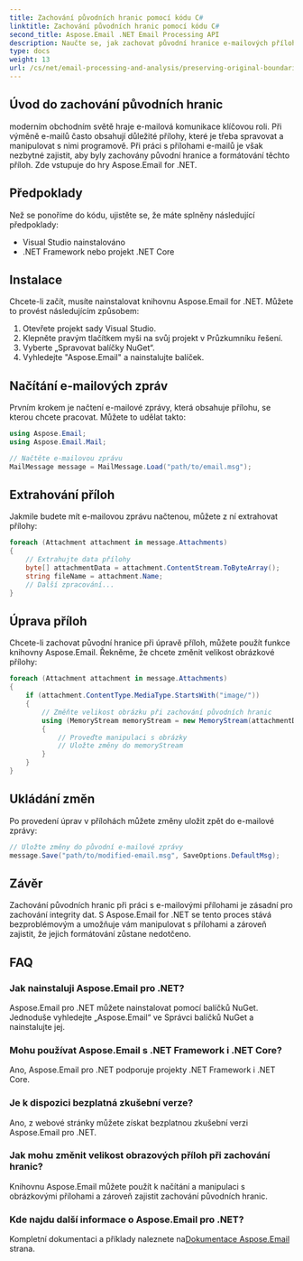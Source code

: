 ```yaml
---
title: Zachování původních hranic pomocí kódu C#
linktitle: Zachování původních hranic pomocí kódu C#
second_title: Aspose.Email .NET Email Processing API
description: Naučte se, jak zachovat původní hranice e-mailových příloh pomocí C# a Aspose.Email for .NET. Průvodce krok za krokem se zdrojovým kódem.
type: docs
weight: 13
url: /cs/net/email-processing-and-analysis/preserving-original-boundaries-using-csharp-code/
---
```


## Úvod do zachování původních hranic

moderním obchodním světě hraje e-mailová komunikace klíčovou roli. Při výměně e-mailů často obsahují důležité přílohy, které je třeba spravovat a manipulovat s nimi programově. Při práci s přílohami e-mailů je však nezbytné zajistit, aby byly zachovány původní hranice a formátování těchto příloh. Zde vstupuje do hry Aspose.Email for .NET.

## Předpoklady

Než se ponoříme do kódu, ujistěte se, že máte splněny následující předpoklady:

- Visual Studio nainstalováno
- .NET Framework nebo projekt .NET Core

## Instalace

Chcete-li začít, musíte nainstalovat knihovnu Aspose.Email for .NET. Můžete to provést následujícím způsobem:

1. Otevřete projekt sady Visual Studio.
2. Klepněte pravým tlačítkem myši na svůj projekt v Průzkumníku řešení.
3. Vyberte „Spravovat balíčky NuGet“.
4. Vyhledejte "Aspose.Email" a nainstalujte balíček.

## Načítání e-mailových zpráv

Prvním krokem je načtení e-mailové zprávy, která obsahuje přílohu, se kterou chcete pracovat. Můžete to udělat takto:

```csharp
using Aspose.Email;
using Aspose.Email.Mail;

// Načtěte e-mailovou zprávu
MailMessage message = MailMessage.Load("path/to/email.msg");
```

## Extrahování příloh

Jakmile budete mít e-mailovou zprávu načtenou, můžete z ní extrahovat přílohy:

```csharp
foreach (Attachment attachment in message.Attachments)
{
    // Extrahujte data přílohy
    byte[] attachmentData = attachment.ContentStream.ToByteArray();
    string fileName = attachment.Name;
    // Další zpracování...
}
```

## Úprava příloh

Chcete-li zachovat původní hranice při úpravě příloh, můžete použít funkce knihovny Aspose.Email. Řekněme, že chcete změnit velikost obrázkové přílohy:

```csharp
foreach (Attachment attachment in message.Attachments)
{
    if (attachment.ContentType.MediaType.StartsWith("image/"))
    {
        // Změňte velikost obrázku při zachování původních hranic
        using (MemoryStream memoryStream = new MemoryStream(attachmentData))
        {
            // Proveďte manipulaci s obrázky
            // Uložte změny do memoryStream
        }
    }
}
```

## Ukládání změn

Po provedení úprav v přílohách můžete změny uložit zpět do e-mailové zprávy:

```csharp
// Uložte změny do původní e-mailové zprávy
message.Save("path/to/modified-email.msg", SaveOptions.DefaultMsg);
```

## Závěr

Zachování původních hranic při práci s e-mailovými přílohami je zásadní pro zachování integrity dat. S Aspose.Email for .NET se tento proces stává bezproblémovým a umožňuje vám manipulovat s přílohami a zároveň zajistit, že jejich formátování zůstane nedotčeno.

## FAQ

### Jak nainstaluji Aspose.Email pro .NET?

Aspose.Email pro .NET můžete nainstalovat pomocí balíčků NuGet. Jednoduše vyhledejte „Aspose.Email“ ve Správci balíčků NuGet a nainstalujte jej.

### Mohu používat Aspose.Email s .NET Framework i .NET Core?

Ano, Aspose.Email pro .NET podporuje projekty .NET Framework i .NET Core.

### Je k dispozici bezplatná zkušební verze?

Ano, z webové stránky můžete získat bezplatnou zkušební verzi Aspose.Email pro .NET.

### Jak mohu změnit velikost obrazových příloh při zachování hranic?

Knihovnu Aspose.Email můžete použít k načítání a manipulaci s obrázkovými přílohami a zároveň zajistit zachování původních hranic.

### Kde najdu další informace o Aspose.Email pro .NET?

 Kompletní dokumentaci a příklady naleznete na[Dokumentace Aspose.Email](https://reference.aspose.com/email/net/) strana.